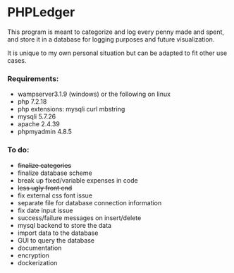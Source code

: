 # PHPLedger

This program is meant to categorize and log every penny made and spent, and store it in a database for logging purposes and future visualization. 

It is unique to my own personal situation but can be adapted to fit other use cases.


### Requirements:
- wampserver3.1.9 (windows) or the following on linux
- php 7.2.18
- php extensions: mysqli curl mbstring
- mysqli 5.7.26
- apache 2.4.39
- phpmyadmin 4.8.5

### To do:
- ~~finalize categories~~
- finalize database scheme
- break up fixed/variable expenses in code
- ~~less ugly front end~~
- fix external css font issue
- separate file for database connection information
- fix date input issue
- success/failure messages on insert/delete
- mysql backend to store the data
- import data to the database
- GUI to query the database
- documentation
- encryption
- dockerization
